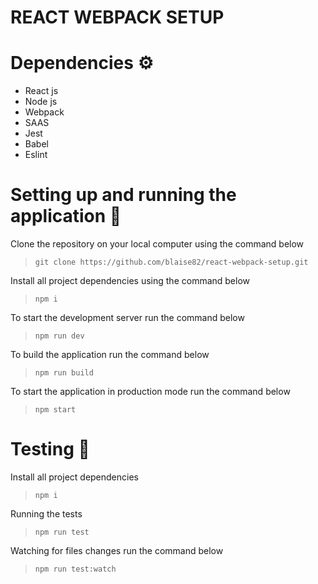 # REACT WEBPACK SETUP

# Dependencies ⚙︎

- React js
- Node js
- Webpack
- SAAS
- Jest
- Babel
- Eslint

# Setting up and running the application 🔧

Clone the repository on your local computer using the command below

> `git clone https://github.com/blaise82/react-webpack-setup.git`

Install all project dependencies using the command below

> `npm i`

To start the development server run the command below

> `npm run dev`

To build the application run the command below

> `npm run build`

To start the application in production mode run the command below

> `npm start`

# Testing 🔬

Install all project dependencies

> `npm i`

Running the tests

> `npm run test`

Watching for files changes run the command below

> `npm run test:watch`

